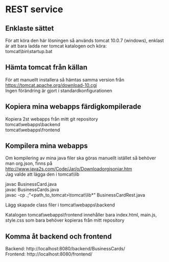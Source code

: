 # REST service

## Enklaste sättet
För att köra den här lösningen så används tomcat 10.0.7 (windows), enklast är att bara ladda ner tomcat katalogen och köra:  
tomcat\bin\startup.bat

## Hämta tomcat från källan
För att manuellt installera så hämtas samma version från https://tomcat.apache.org/download-10.cgi  
Ingen förändring är gjort i standardkonfigurationen

## Kopiera mina webapps färdigkompilerade
Kopiera 2st webapps från mitt git repository  
tomcat\webapps\backend  
tomcat\webapps\frontend

## Kompilera mina webapps
Om kompilering av mina java filer ska göras manuellt istället så behöver man org.json, finns på http://www.java2s.com/Code/Jar/o/Downloadorgjsonjar.htm  
Jag valde att lägga den i tomcat\lib  
  
javac BusinessCard.java  
javac BusinessCards.java  
javac -cp .;"<path_to_tomcat>\tomcat\lib\*" BusinessCardRest.java  
  
Lägg skapade class filer i tomcat\webapps\backend  
  
Katalogen tomcat\webapps\frontend innehåller bara index.html, main.js, style.css som bara behöver kopieras från mitt repository  

## Komma åt backend och frontend
Backend: http://localhost:8080/backend/BusinessCards/  
Frontend: http://localhost:8080/frontend/